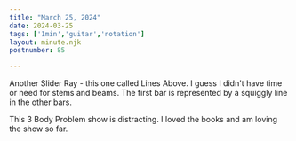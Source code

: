 ```yaml
---
title: "March 25, 2024"
date: 2024-03-25
tags: ['1min','guitar','notation']
layout: minute.njk
postnumber: 85

---
```


Another Slider Ray - this one called Lines Above. I guess I didn't have time or need for stems and beams. The first bar is represented by a squiggly line in the other bars. 

This 3 Body Problem show is distracting. I loved the books and am loving the show so far. 
